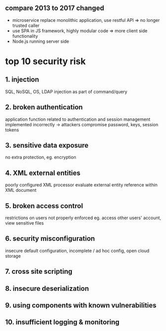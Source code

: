 ## compare 2013 to 2017 changed
- microservice replace monolithic application, use restful API => no longer trusted caller
- use SPA in JS framework, highly modular code => more client side functionality
- Node.js running server side

# top 10 security risk
## 1. injection
SQL, NoSQL, OS, LDAP injection as part of command/query

## 2. broken authentication
application function related to authentication and session management implemented incorrectly
-> attackers compromise password, keys, session tokens

## 3. sensitive data exposure
no extra protection, eg. encryption
## 4. XML external entities
poorly configured XML processor evaluate external entity reference within XML document

## 5. broken access control
restrictions on users not properly enforced
eg. access other users' account, view sensitive files

## 6. security misconfiguration
insecure default configuration, incomplete / ad hoc config, open cloud storage

## 7. cross site scripting
## 8. insecure deserialization
## 9. using components with known vulnerabilities
## 10. insufficient logging & monitoring











